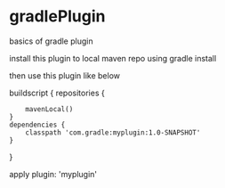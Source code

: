 # gradlePlugin
basics of gradle plugin


install this plugin to local maven repo using  gradle install 


then use this plugin like below


buildscript {
    repositories {
        
        mavenLocal()
    }
    dependencies {
        classpath 'com.gradle:myplugin:1.0-SNAPSHOT'
    }
}

 apply plugin: 'myplugin'
